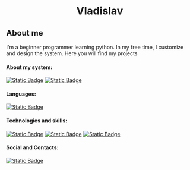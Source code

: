 # <p align="center">Vladislav</p>

## About me

I'm a beginner programmer learning python. In my free time, I customize and design the system. Here you will find my projects

#### About my system:
[![Static Badge](https://img.shields.io/badge/ArchLinux-191724?style=for-the-badge&logo=archlinux)](https://archlinux.org/)
[![Static Badge](https://img.shields.io/badge/NixOS-191724?style=for-the-badge&logo=nixos)](https://nixos.org/)
#### Languages:

[![Static Badge](https://img.shields.io/badge/Python-191724?style=for-the-badge&logo=python)](https://www.python.org/)

#### Technologies and skills:

[![Static Badge](https://img.shields.io/badge/Linux-191724?style=for-the-badge&logo=linux)](https://www.linux.org/)
[![Static Badge](https://img.shields.io/badge/git-191724?style=for-the-badge&logo=git)](https://git-scm.com/)
[![Static Badge](https://img.shields.io/badge/html-191724?style=for-the-badge&logo=html5)](https://html.spec.whatwg.org/multipage/)

#### Social and Contacts:

[![Static Badge](https://img.shields.io/badge/telegram-191724?style=for-the-badge&logo=telegram)](https://t.me/Vladislav7o1)
